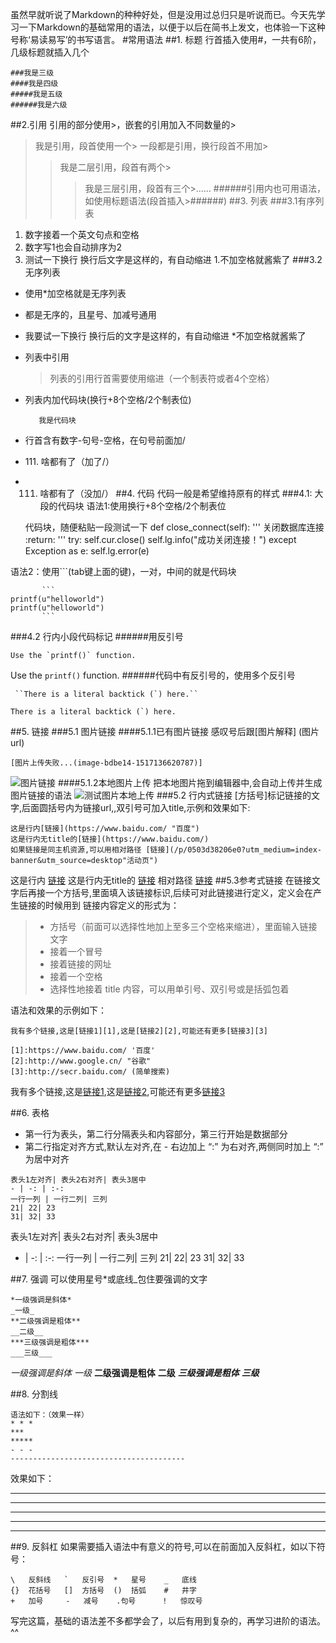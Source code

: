 虽然早就听说了Markdown的种种好处，但是没用过总归只是听说而已。今天先学习一下Markdown的基础常用的语法，以便于以后在简书上发文，也体验一下这种号称‘易读易写’的书写语言。
#常用语法
##1. 标题
行首插入使用#，一共有6阶，几级标题就插入几个
```
###我是三级
####我是四级
#####我是五级
######我是六级
```
##2.引用
引用的部分使用>，嵌套的引用加入不同数量的>
> 我是引用，段首使用一个>
一段都是引用，换行段首不用加>
>> 我是二层引用，段首有两个>
>>> 我是三层引用，段首有三个>......
>######引用内也可用语法，如使用标题语法(段首插入>######)
##3. 列表
###3.1有序列表
1.  数字接着一个英文句点和空格
1.  数字写1也会自动排序为2
1. 测试一下换行
换行后文字是这样的，有自动缩进
1.不加空格就酱紫了
###3.2无序列表
* 使用*加空格就是无序列表
* 都是无序的，且星号、加减号通用
* 我要试一下换行
换行后的文字是这样的，有自动缩进
*不加空格就酱紫了
* 列表中引用
   > 列表的引用行首需要使用缩进（一个制表符或者4个空格）

* 列表内加代码块(换行+8个空格/2个制表位)

         我是代码块
* 行首含有数字-句号-空格，在句号前面加/
* 111\. 啥都有了（加了/）
* 111. 啥都有了（没加/）
##4. 代码
代码一般是希望维持原有的样式
###4.1: 大段的代码块
语法1:使用换行+8个空格/2个制表位

    代码块，随便粘贴一段测试一下
    def close_connect(self):
        '''
        关闭数据库连接
        :return:
        '''
        try:
            self.cur.close()
            self.lg.info("成功关闭连接！")
        except Exception as e:
            self.lg.error(e)

语法2：使用```(tab键上面的键)，一对，中间的就是代码块

```
       ```
printf(u"helloworld")
printf(u"helloworld")
       ```
```
###4.2 行内小段代码标记
######用反引号

    Use the `printf()` function.
 Use the `printf()` function.
######代码中有反引号的，使用多个反引号
```
 ``There is a literal backtick (`) here.``
  ```

``There is a literal backtick (`) here.``

##5. 链接
###5.1 图片链接
####5.1.1已有图片链接
感叹号后跟[图片解释] (图片url)
```
[图片上传失败...(image-bdbe14-1517136620787)]
```
![图片链接](//www.runoob.com/wp-content/uploads/2018/01/v2-25383b95ca2689820e0f080f0a555c79_hd.jpg)
####5.1.2本地图片上传
把本地图片拖到编辑器中,会自动上传并生成图片链接的语法
![测试图片本地上传](http://upload-images.jianshu.io/upload_images/3971728-e1af307f6774e6f7.png?imageMogr2/auto-orient/strip%7CimageView2/2/w/1240)
###5.2 行内式链接
[方括号]标记链接的文字,后面圆括号内为链接url,,双引号可加入title,示例和效果如下:
```
这是行内[链接](https://www.baidu.com/ "百度")
这是行内无title的[链接](https://www.baidu.com/)
如果链接是同主机资源,可以用相对路径 [链接](/p/0503d38206e0?utm_medium=index-banner&utm_source=desktop"活动页")
```
这是行内 [链接](https://www.baidu.com/ "百度")
这是行内无title的 [链接](https://www.baidu.com/)
相对路径 [链接](/p/0503d38206e0?utm_medium=index-banner&utm_source=desktop"活动页")
##5.3参考式链接
在链接文字后再接一个方括号,里面填入该链接标识,后续可对此链接进行定义，定义会在产生链接的时候用到
链接内容定义的形式为：
>* 方括号（前面可以选择性地加上至多三个空格来缩进），里面输入链接文字
>* 接着一个冒号
>* 接着链接的网址
>* 接着一个空格
>* 选择性地接着 title 内容，可以用单引号、双引号或是括弧包着

语法和效果的示例如下：
```
我有多个链接,这是[链接1][1],这是[链接2][2],可能还有更多[链接3][3]

[1]:https://www.baidu.com/ '百度'
[2]:http://www.google.cn/ "谷歌"
[3]:http://secr.baidu.com/ (简单搜索)
```
我有多个链接,这是[链接1][1],这是[链接2][2],可能还有更多[链接3][3]

[1]:https://www.baidu.com/ '百度'
[2]:http://www.google.cn/ "谷歌"
[3]:http://secr.baidu.com/ (简单搜索)

##6. 表格
* 第一行为表头，第二行分隔表头和内容部分，第三行开始是数据部分
* 第二行指定对齐方式,默认左对齐,在 - 右边加上 “:” 为右对齐,两侧同时加上 “:” 为居中对齐
```
表头1左对齐| 表头2右对齐| 表头3居中
- | -: | :-:
一行一列 | 一行二列| 三列
21| 22| 23
31| 32| 33
```
表头1左对齐| 表头2右对齐| 表头3居中
- | -: | :-:
一行一列 | 一行二列| 三列
21| 22| 23
31| 32| 33

##7. 强调
可以使用星号*或底线_包住要强调的文字
```
*一级强调是斜体*
_一级_
**二级强调是粗体**
__二级__
***三级强调是粗体***
___三级___
```
*一级强调是斜体*
_一级_
**二级强调是粗体**
__二级__
***三级强调是粗体***
___三级___

##8. 分割线

    语法如下：（效果一样）
    * * *
    ***
    *****
    - - -
    ---------------------------------------
效果如下：
* * *
***
*****
- - -
---------------------------------------
##9. 反斜杠
如果需要插入语法中有意义的符号,可以在前面加入反斜杠，如以下符号：
```
\   反斜线   `   反引号  *   星号    _   底线
{}  花括号   []  方括号  ()  括弧    #   井字
+   加号     -   减号    .句号      !   惊叹号
```

写完这篇，基础的语法差不多都学会了，以后有用到复杂的，再学习进阶的语法。^^

